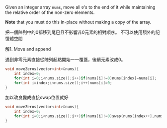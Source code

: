 Given an integer array `nums`, move all `0`'s to the end of it while maintaining the relative order of the non-zero elements.

**Note** that you must do this in-place without making a copy of the array.

把一個陣列中的0都移到尾巴且不影響非0元素的相對順序。
不可以使用額外的記憶體空間

解1.   Move and append

遇到非零元素直接從陣列起點開始一一覆蓋，後續元素改成0。
```cpp
void moveZeros(vector<int>&nums){
	int index=0;
	for(int i=0;i<nums.size();i++)if(nums[i]!=0)nums[index]=nums[i];
	for(int i=index;i<nums.size();i++)nums[i]=0;
}
```

加以改良變成直接swap位置就好

```cpp
void moveZeros(vector<int>&nums){
	int index=0;
	for(int i=0;i<nums.size();i++)if(nums[i]!=0)swap(nums[index++],nums[i]);
}
```